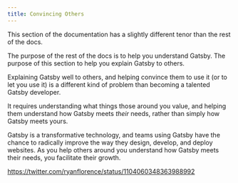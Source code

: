 ```yaml
---
title: Convincing Others
---
```


This section of the documentation has a slightly different tenor than the rest of the docs.

The purpose of the rest of the docs is to help you understand Gatsby. The purpose of this section to help you explain Gatsby to others.

Explaining Gatsby well to others, and helping convince them to use it (or to let you use it) is a different kind of problem than becoming a talented Gatsby developer.

It requires understanding what things those around you value, and helping them understand how Gatsby meets _their_ needs, rather than simply how Gatsby meets yours.

Gatsby is a transformative technology, and teams using Gatsby have the chance to radically improve the way they design, develop, and deploy websites. As you help others around you understand how Gatsby meets their needs, you facilitate their growth.

<https://twitter.com/ryanflorence/status/1104060348363988992>
